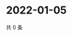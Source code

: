 # 2022-01-05

共 0 条

<!-- BEGIN WEIBO -->
<!-- 最后更新时间 Wed Jan 05 2022 12:19:26 GMT+0800 (China Standard Time) -->

<!-- END WEIBO -->
